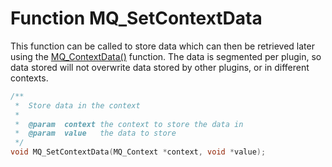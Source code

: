 # Function MQ_SetContextData

This function can be called to store data which can then be retrieved later using the [MQ_ContextData()](copernica-docs:Mailerq/mq_contextdata) function. The data is segmented per plugin, so data stored will not overwrite data stored by other plugins, or in different contexts.

````c
/**
 *  Store data in the context
 *
 *  @param  context the context to store the data in
 *  @param  value   the data to store
 */
void MQ_SetContextData(MQ_Context *context, void *value);
````